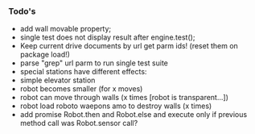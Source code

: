 ### Todo's

 - add wall movable property; 
 - single test does not display result after engine.test(); 
 - Keep current drive documents by url get parm ids! (reset them on package load!)
 - parse "grep" url parm to run single test suite
 - special stations have different effects: 
  - simple elevator station
  - robot becomes smaller (for x moves)
  - robot can move through walls (x times [robot is transparent...])
  - robot load roboto waepons amo to destroy walls (x times)
 - add promise Robot.then and Robot.else and execute only if previous method call was Robot.sensor call?